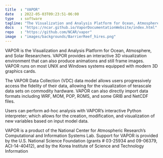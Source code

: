 ```yaml
---
title  : "VAPOR"
date   : 2022-05-03T09:23:51-06:00
type   : software
tagline: "The Visualization and Analysis Platform for Ocean, Atmosphere, and Solar Researchers"
docs   : "https://ncar.github.io/VaporDocumentationWebsite/index.html"
repo   : "https://github.com/NCAR/vapor"
image  : "images/backgrounds/BarrierReef_hires.png"
---
```


VAPOR is the Visualization and Analysis Platform for Ocean, Atmosphere, and Solar Researchers. VAPOR provides an interactive 3D visualization environment that can also produce animations and still frame images. VAPOR runs on most UNIX and Windows systems equipped with modern 3D graphics cards.

The VAPOR Data Collection (VDC) data model allows users progressively access the fidelity of their data, allowing for the visualization of terascale data sets on commodity hardware. VAPOR can also directly import data formats including WRF, MOM, POP, ROMS, and some GRIB and NetCDF files.

Users can perform ad-hoc analysis with VAPOR’s interactive Python interpreter; which allows for the creation, modification, and visualization of new variables based on input model data.

VAPOR is a product of the National Center for Atmospheric Research’s Computational and Information Systems Lab. Support for VAPOR is provided by the U.S. National Science Foundation (grants # 03-25934 and 09-06379, ACI-14-40412), and by the Korea Institute of Science and Technology Information
